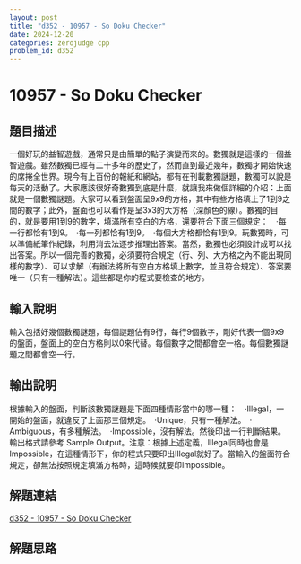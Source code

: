 ```yaml
---
layout: post
title: "d352 - 10957 - So Doku Checker"
date: 2024-12-20
categories: zerojudge cpp
problem_id: d352
---
```


# 10957 - So Doku Checker

## 題目描述

一個好玩的益智遊戲，通常只是由簡單的點子演變而來的。數獨就是這樣的一個益智遊戲。雖然數獨已經有二十多年的歷史了，然而直到最近幾年，數獨才開始快速的席捲全世界。現今有上百份的報紙和網站，都有在刊載數獨謎題，數獨可以說是每天的活動了。大家應該很好奇數獨到底是什麼，就讓我來做個詳細的介紹：上面就是一個數獨謎題。大家可以看到盤面呈9x9的方格，其中有些方格填上了1到9之間的數字；此外，盤面也可以看作是呈3x3的大方格（深顏色的線）。數獨的目的，就是要用1到9的數字，填滿所有空白的方格，還要符合下面三個規定：　‧每一行都恰有1到9。　‧每一列都恰有1到9。　‧每個大方格都恰有1到9。玩數獨時，可以準備紙筆作紀錄，利用消去法逐步推理出答案。當然，數獨也必須設計成可以找出答案。所以一個完善的數獨，必須要符合規定（行、列、大方格之內不能出現同樣的數字）、可以求解（有辦法將所有空白方格填上數字，並且符合規定）、答案要唯一（只有一種解法）。這些都是你的程式要檢查的地方。

## 輸入說明

輸入包括好幾個數獨謎題，每個謎題佔有9行，每行9個數字，剛好代表一個9x9的盤面，盤面上的空白方格則以0來代替。每個數字之間都會空一格。每個數獨謎題之間都會空一行。

## 輸出說明

根據輸入的盤面，判斷該數獨謎題是下面四種情形當中的哪一種：　‧Illegal，一開始的盤面，就違反了上面那三個規定。　‧Unique，只有一種解法。　‧Ambiguous，有多種解法。　‧Impossible，沒有解法。然後印出一行判斷結果。輸出格式請參考 Sample Output。注意：根據上述定義，Illegal同時也會是Impossible，在這種情形下，你的程式只要印出Illegal就好了。當輸入的盤面符合規定，卻無法按照規定填滿方格時，這時候就要印Impossible。

## 解題連結

[d352 - 10957 - So Doku Checker](https://zerojudge.tw/ShowProblem?problemid=d352)

## 解題思路

